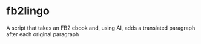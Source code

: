 # fb2lingo
A script that takes an FB2 ebook and, using AI, adds a translated paragraph after each original paragraph
